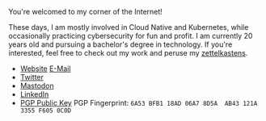 You're welcomed to my corner of the Internet!

These days, I am mostly involved in Cloud Native and Kubernetes, while
occasionally practicing cybersecurity for fun and profit. I am currently
20 years old and pursuing a bachelor's degree in technology. If you're
interested, feel free to check out my work and peruse my
[zettelkastens](https://zet.murtazau.xyz).

* [Website](https://murtazau.xyz) [E-Mail](mailto:murtaza@murtazau.xyz)
* [Twitter](https://twitter.com/murtaza_u_)
* [Mastodon](https://hachyderm.io/@murtaza)
* [LinkedIn](https://www.linkedin.com/in/murtaza-u/)
* [PGP Public Key](https://murtazau.xyz/static/pub.asc) PGP Fingerprint: `6A53 BFB1 18AD 06A7 8D5A  AB43 121A 3355 F605 0C0D`
